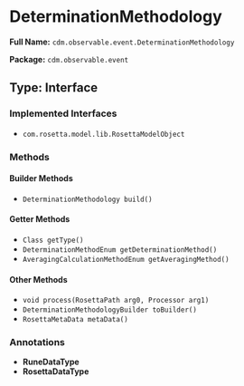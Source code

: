 # DeterminationMethodology

**Full Name:** `cdm.observable.event.DeterminationMethodology`

**Package:** `cdm.observable.event`

## Type: Interface

### Implemented Interfaces

- `com.rosetta.model.lib.RosettaModelObject`

### Methods

#### Builder Methods

- `DeterminationMethodology build()`

#### Getter Methods

- `Class getType()`
- `DeterminationMethodEnum getDeterminationMethod()`
- `AveragingCalculationMethodEnum getAveragingMethod()`

#### Other Methods

- `void process(RosettaPath arg0, Processor arg1)`
- `DeterminationMethodologyBuilder toBuilder()`
- `RosettaMetaData metaData()`

### Annotations

- **RuneDataType**
- **RosettaDataType**

